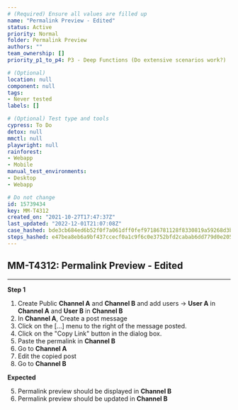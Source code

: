 ```yaml
---
# (Required) Ensure all values are filled up
name: "Permalink Preview - Edited"
status: Active
priority: Normal
folder: Permalink Preview
authors: ""
team_ownership: []
priority_p1_to_p4: P3 - Deep Functions (Do extensive scenarios work?)

# (Optional)
location: null
component: null
tags: 
- Never tested
labels: []

# (Optional) Test type and tools
cypress: To Do
detox: null
mmctl: null
playwright: null
rainforest: 
- Webapp
- Mobile
manual_test_environments: 
- Desktop
- Webapp

# Do not change
id: 15739434
key: MM-T4312
created_on: "2021-10-27T17:47:37Z"
last_updated: "2022-12-01T21:07:08Z"
case_hashed: bde3cb684ed6b52f0f7a061dff0fef97186781128f8330819a59268d3b01e1e35206b37be4f0f0b40b0fceca5be02641
steps_hashed: e47bea8eb6a9bf437ccecf0a1c9f6c0e3752bfd2cabab6dd779d0e20528319058f501afab4edb16b1738a5e7bc2967f7
---
```


<!-- (Auto-generated) Based on frontmatter's "key" and "name" -->

## MM-T4312: Permalink Preview - Edited

---

**Step 1**

1. Create Public **Channel A** and **Channel B** and add users -> **User A** in **Channel A** and **User B** in **Channel B**
2. In **Channel A**, Create a post message
3. Click on the \[...] menu to the right of the message posted.
4. Click on the "Copy Link" button in the dialog box.
5. Paste the permalink in **Channel B**
6. Go to **Channel A**
7. Edit the copied post
8. Go to **Channel B**

**Expected**

5. Permalink preview should be displayed in **Channel B**
6. Permalink preview should be updated in **Channel B**
